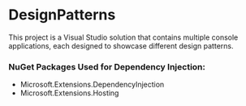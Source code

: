 # DesignPatterns

This project is a Visual Studio solution that contains multiple console applications, each designed to showcase different design patterns. 

### NuGet Packages Used for Dependency Injection:

* Microsoft.Extensions.DependencyInjection
* Microsoft.Extensions.Hosting
